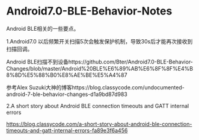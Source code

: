 # Android7.0-BLE-Behavior-Notes
Android BLE相关的一些要点。

1.Android7.0 以后频繁开关扫描5次会触发保护机制，导致30s后才能再次接收到扫描回调。

Android BLE扫描不到设备https://github.com/Bter/Android7.0-BLE-Behavior-Changes/blob/master/Android%20BLE%E6%89%AB%E6%8F%8F%E4%B8%8D%E5%88%B0%E8%AE%BE%E5%A4%87

参考Alex Suzuki大神的博客https://blog.classycode.com/undocumented-android-7-ble-behavior-changes-d1a9bd87d983

2.A short story about Android BLE connection timeouts and GATT internal errors

https://blog.classycode.com/a-short-story-about-android-ble-connection-timeouts-and-gatt-internal-errors-fa89e3f6a456
